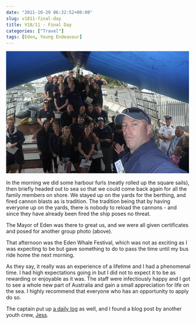 ```yaml
---
date: "2011-10-29 06:32:52+00:00"
slug: v1811-final-day
title: V18/11 - Final Day
categories: ["Travel"]
tags: [Eden, Young Endeavour]
---
```


![YE_Groupshot](ye_groupshot.jpg)

In the morning we did some harbour furls (neatly rolled up the square sails), then briefly headed out to sea so that we could come back again for all the family members on shore. We stayed up on the yards for the berthing, and fired cannon blasts as is tradition. The tradition being that by having everyone up on the yards, there is nobody to reload the cannons - and since they have already been fired the ship poses no threat.

The Mayor of Eden was there to great us, and we were all given certificates and posed for another group photo (above).

That afternoon was the Eden Whale Festival, which was not as exciting as I was expecting to be but gave something to do to pass the time until my bus ride home the next morning.

As they say, it really was an experience of a lifetime and I had a phenomenal time. I had high expectations going in but I did not to expect it to be as rewarding or enjoyable as it was. The staff were infectiously happy and I got to see a whole new part of Australia and gain a small appreciation for life on the sea. I highly recommend that everyone who has an opportunity to apply do so.

The captain put up [a daily log](http://www.youngendeavour.gov.au/whats_happening/captains_log_days.php?optvoyage=533) as well, and I found a blog post by another youth crew, [Jess](http://jesscooper.net/2011/11/06/young-endeavour/).
